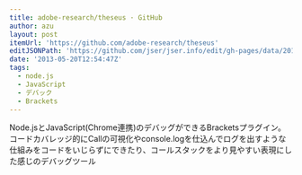 ```yaml
---
title: adobe-research/theseus · GitHub
author: azu
layout: post
itemUrl: 'https://github.com/adobe-research/theseus'
editJSONPath: 'https://github.com/jser/jser.info/edit/gh-pages/data/2013/05/index.json'
date: '2013-05-20T12:54:47Z'
tags:
  - node.js
  - JavaScript
  - デバック
  - Brackets
---
```

Node.jsとJavaScript(Chrome連携)のデバッグができるBracketsプラグイン。
コードカバレッジ的にCallの可視化やconsole.logを仕込んでログを出すような仕組みをコードをいじらずにできたり、コールスタックをより見やすい表現にした感じのデバッグツール
